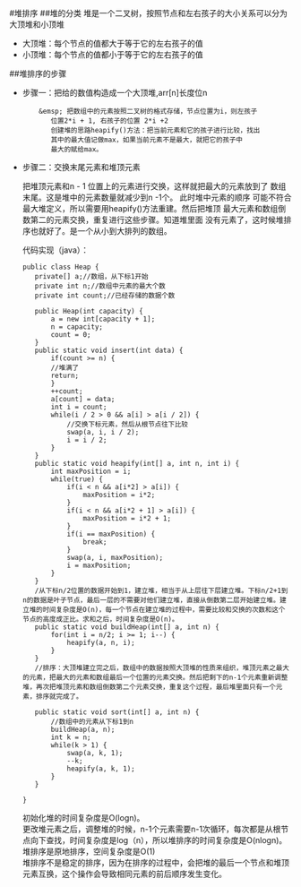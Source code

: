 #堆排序
##堆的分类
堆是一个二叉树，按照节点和左右孩子的大小关系可以分为大顶堆和小顶堆

- 大顶堆：每个节点的值都大于等于它的左右孩子的值
- 小顶堆：每个节点的值都小于等于它的左右孩子的值

##堆排序的步骤

- 步骤一：把给的数值构造成一个大顶堆,arr[n]长度位n

          &emsp; 把数组中的元素按照二叉树的格式存储，节点位置为i，则左孩子
             位置2*i + 1, 右孩子的位置 2*i +2
             创建堆的思路heapify()方法：把当前元素和它的孩子进行比较，找出
             其中的最大值记做max，如果当前元素不是最大，就把它的孩子中
             最大的赋给max。

        

- 步骤二：交换末尾元素和堆顶元素
    
    把堆顶元素和n - 1 位置上的元素进行交换，这样就把最大的元素放到了
    数组末尾。这是堆中的元素数量就减少到n -1个。  此时堆中元素的顺序
    可能不符合最大堆定义，所以需要用heapify()方法重建。然后把堆顶
    最大元素和数组倒数第二的元素交换，重复进行这些步骤。知道堆里面
    没有元素了，这时候堆排序也就好了。是一个从小到大排列的数组。

    代码实现（java）：
    

    ```
   public class Heap {
       private[] a;//数组，从下标1开始
       private int n;//数组中元素的最大个数
       private int count;//已经存储的数据个数
       
       public Heap(int capacity) {
           a = new int[capacity + 1];
           n = capacity;
           count = 0;
       }
       public static void insert(int data) {
           if(count >= n) {
           //堆满了
           return;
           }
           ++count;
           a[count] = data;
           int i = count;
           while(i / 2 > 0 && a[i] > a[i / 2]) {
               //交换下标元素，然后从根节点往下比较
               swap(a, i, i / 2);
               i = i / 2;
           }
       }
       public static void heapify(int[] a, int n, int i) {
           int maxPosition = i;
           while(true) {
               if(i < n && a[i*2] > a[i]) {
                   maxPosition = i*2;
               }
               if(i < n && a[i*2 + 1] > a[i]) {
                   maxPosition = i*2 + 1;
               }
               if(i == maxPosition) {
                   break;
               }
               swap(a, i, maxPosition);
               i = maxPosition;
           }
       }
       /从下标n/2位置的数据开始到1，建立堆，相当于从上层往下层建立堆。下标n/2+1到n的数据是叶子节点，最后一层的不需要对他们建立堆，直接从倒数第二层开始建立堆。建立堆的时间复杂度是O(n)，每一个节点在建立堆的过程中，需要比较和交换的次数和这个节点的高度成正比。求和之后，时间复杂度是O(n)。
       public static void buildHeap(int[] a, int n) {
           for(int i = n/2; i >= 1; i--) {
               heapify(a, n, i);
           }
       }
       //排序：大顶堆建立完之后，数组中的数据按照大顶堆的性质来组织，堆顶元素之最大的元素，把最大的元素和数组最后一个位置的元素交换。然后把剩下的n-1个元素重新调整堆，再次把堆顶元素和数组倒数第二个元素交换，重复这个过程，最后堆里面只有一个元素，排序就完成了。
           
       public static void sort(int[] a, int n) {
           //数组中的元素从下标1到n
           buildHeap(a, n);
           int k = n;
           while(k > 1) {
               swap(a, k, 1);
               --k;
               heapify(a, k, 1);
           }
       }
       
   }
    ```
    初始化堆的时间复杂度是O(logn)。   
    更改堆元素之后，调整堆的时候，n-1个元素需要n-1次循环，每次都是从根节点向下查找，时间复杂度是log（n），所以堆排序的时间复杂度是O(nlogn)。    
    堆排序是原地排序，空间复杂度是O(1)    
    堆排序不是稳定的排序，因为在排序的过程中，会把堆的最后一个节点和堆顶元素互换，这个操作会导致相同元素的前后顺序发生变化。
    
    

